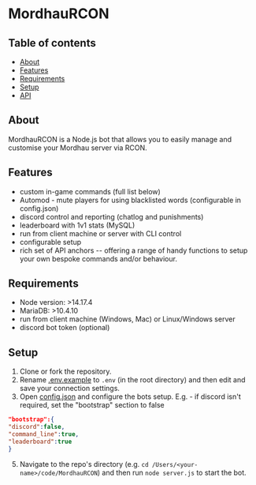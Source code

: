 # MordhauRCON

## Table of contents
* [About](#about)
* [Features](#features)
* [Requirements](#requirements)
* [Setup](#setup)
* [API](#api)

## About
MordhauRCON is a Node.js bot that allows you to easily manage and customise your Mordhau server via RCON.

## Features
* custom in-game commands (full list below)
* Automod - mute players for using blacklisted words (configurable in config.json)
* discord control and reporting (chatlog and punishments)
* leaderboard with 1v1 stats (MySQL)
* run from client machine or server with CLI control
* configurable setup
* rich set of API anchors -- offering a range of handy functions to setup your own bespoke commands and/or behaviour.

## Requirements
* Node version: >14.17.4
* MariaDB: >10.4.10
* run from client machine (Windows, Mac) or Linux/Windows server
* discord bot token (optional)

## Setup
1. Clone or fork the repository.
2. Rename [.env.example](/.env.example) to ``.env`` (in the root directory) and then edit and save your connection settings.
3. Open [config.json](/config.json) and configure the bots setup. E.g. - if discord isn't required, set the "bootstrap" section to false 
```json 
"bootstrap":{
"discord":false,
"command_line":true,
"leaderboard":true
}
```
5. Navigate to the repo's directory (e.g. ``cd /Users/<your-name>/code/MordhauRCON``) and then run ``node server.js`` to start the bot.
